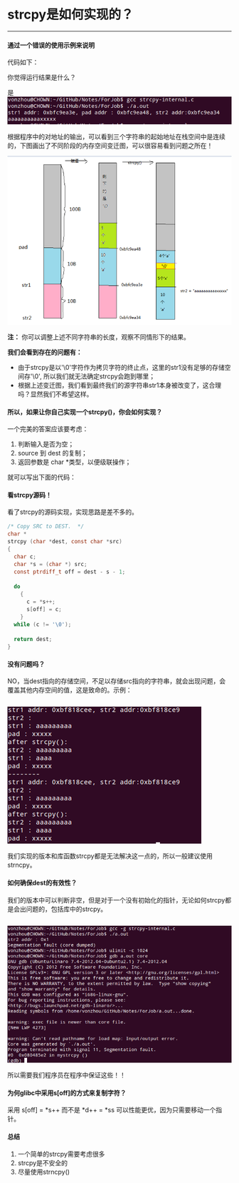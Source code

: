 # strcpy是如何实现的？
---

#### 通过一个错误的使用示例来说明
代码如下：


你觉得运行结果是什么？

是 
![--](strcpy-result.png)

根据程序中的对地址的输出，可以看到三个字符串的起始地址在栈空间中是连续的，下图画出了不同阶段的内存空间变迁图，可以很容易看到问题之所在！

![--](strcpy-flow.png)

**注：** 你可以调整上述不同字符串的长度，观察不同情形下的结果。

**我们会看到存在的问题有：**

* 由于strcpy是以'\0'字符作为拷贝字符的终止点，这里的str1没有足够的存储空间存'\0', 所以我们就无法确定strcpy会跑到哪里；
* 根据上述变迁图，我们看到最终我们的源字符串str1本身被改变了，这合理吗？显然我们不希望这样。

#### 所以，如果让你自己实现一个strcpy()，你会如何实现？

一个完美的答案应该要考虑：

1. 判断输入是否为空；
2. source 到 dest 的复制；
3. 返回参数是 char *类型，以便级联操作；

就可以写出下面的代码：

#### 看strcpy源码！

看了strcpy的源码实现，实现思路是差不多的。
```C
/* Copy SRC to DEST.  */
char *
strcpy (char *dest, const char *src)
{
  char c;
  char *s = (char *) src;
  const ptrdiff_t off = dest - s - 1;

  do
    {
      c = *s++;
      s[off] = c;
    }
  while (c != '\0');

  return dest;
}
```

#### 没有问题吗？

NO，当dest指向的存储空间，不足以存储src指向的字符串，就会出现问题，会覆盖其他内存空间的值，这是致命的。示例：

```C

```
![--](strcpy-result2.png)

我们实现的版本和库函数strcpy都是无法解决这一点的，所以一般建议使用strncpy。

#### 如何确保dest的有效性？

我们的版本中可以判断非空，但是对于一个没有初始化的指针，无论如何strcpy都是会出问题的，包括库中的strcpy。

```C

```
![--](strcpy-result3.png)

所以需要我们程序员在程序中保证这些！！



#### 为何glibc中采用s[off]的方式来复制字符？

采用 s[off] = *s++ 而不是 *d++ = *ss 可以性能更优，因为只需要移动一个指针。

#### 总结

1. 一个简单的strcpy需要考虑很多
2. strcpy是不安全的
3. 尽量使用strncpy()